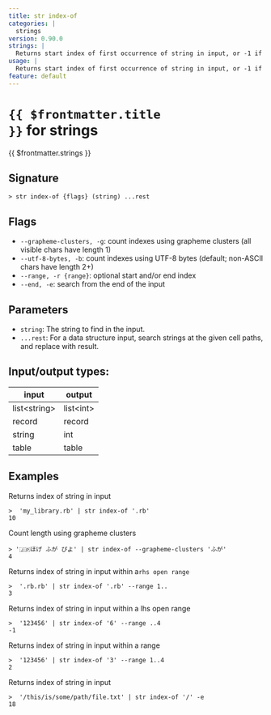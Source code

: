 ```yaml
---
title: str index-of
categories: |
  strings
version: 0.90.0
strings: |
  Returns start index of first occurrence of string in input, or -1 if no match.
usage: |
  Returns start index of first occurrence of string in input, or -1 if no match.
feature: default
---
```


<!-- This file is automatically generated. Please edit the command in https://github.com/nushell/nushell instead. -->

# <code>{{ $frontmatter.title }}</code> for strings

<div class='command-title'>{{ $frontmatter.strings }}</div>

## Signature

`> str index-of {flags} (string) ...rest`

## Flags

- `--grapheme-clusters, -g`: count indexes using grapheme clusters (all visible chars have length 1)
- `--utf-8-bytes, -b`: count indexes using UTF-8 bytes (default; non-ASCII chars have length 2+)
- `--range, -r {range}`: optional start and/or end index
- `--end, -e`: search from the end of the input

## Parameters

- `string`: The string to find in the input.
- `...rest`: For a data structure input, search strings at the given cell paths, and replace with result.

## Input/output types:

| input          | output      |
| -------------- | ----------- |
| list\<string\> | list\<int\> |
| record         | record      |
| string         | int         |
| table          | table       |

## Examples

Returns index of string in input

```nushell
>  'my_library.rb' | str index-of '.rb'
10
```

Count length using grapheme clusters

```nushell
> '🇯🇵ほげ ふが ぴよ' | str index-of --grapheme-clusters 'ふが'
4
```

Returns index of string in input within a`rhs open range`

```nushell
>  '.rb.rb' | str index-of '.rb' --range 1..
3
```

Returns index of string in input within a lhs open range

```nushell
>  '123456' | str index-of '6' --range ..4
-1
```

Returns index of string in input within a range

```nushell
>  '123456' | str index-of '3' --range 1..4
2
```

Returns index of string in input

```nushell
>  '/this/is/some/path/file.txt' | str index-of '/' -e
18
```
